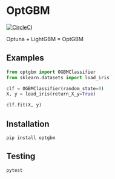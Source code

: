 # OptGBM

[![CircleCI](https://circleci.com/gh/Y-oHr-N/OptGBM.svg?style=svg)](https://circleci.com/gh/Y-oHr-N/OptGBM)

Optuna + LightGBM = OptGBM

## Examples

```python
from optgbm import OGBMClassifier
from sklearn.datasets import load_iris

clf = OGBMClassifier(random_state=0)
X, y = load_iris(return_X_y=True)

clf.fit(X, y)
```

## Installation

```
pip install optgbm
```

## Testing

```
pytest
```
